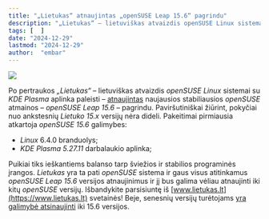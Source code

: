 ```yaml
---
title: "„Lietukas“ atnaujintas „openSUSE Leap 15.6“ pagrindu"
description: "„Lietukas“ – lietuviškas atvaizdis openSUSE Linux sistemai su KDE Plasma aplinka paleisti – atnaujintas openSUSE Leap 15.6 pagrindu"
tags: [  ]
date: "2024-12-29"
lastmod: "2024-12-29"
author:  "embar"
---
```

![](/images/naujienos/Lietukas_logo.png)

Po pertraukos _„Lietukas“_ – lietuviškas atvaizdis _openSUSE Linux_ sistemai su _KDE Plasma_ aplinka paleisti – [atnaujintas](https://www.lietukas.lt/gauti.html) naujausios stabiliausios _openSUSE_ atmainos – _openSUSE Leap 15.6_ – pagrindu. Paviršutiniškai žiūrint, pokyčiai nuo ankstesnių _Lietuko 15.x_ versijų nėra dideli. Pakeitimai pirmiausia atkartoja _openSUSE 15.6_ galimybes:

*   _Linux_ 6.4.0 branduolys;
*   _KDE Plasma 5.27.11_ darbalaukio aplinka;

Puikiai tiks ieškantiems balanso tarp šviežios ir stabilios programinės įrangos. _Lietukas_ yra ta pati _openSUSE_ sistema ir gaus visus atitinkamus _openSUSE Leap 15.6_ versijos atnaujinimus ir jį bus galima vėliau atnaujinti iki kitų _openSUSE_ versijų. Išbandykite parsisiuntę iš [www.lietukas.lt](https://www.lietukas.lt) svetainės! Beje, senesnių versijų turėtojams [yra galimybė atsinaujinti](https://www.lietukas.lt/ymp/lietuko_atnaujinimas.html) iki 15.6 versijos.
